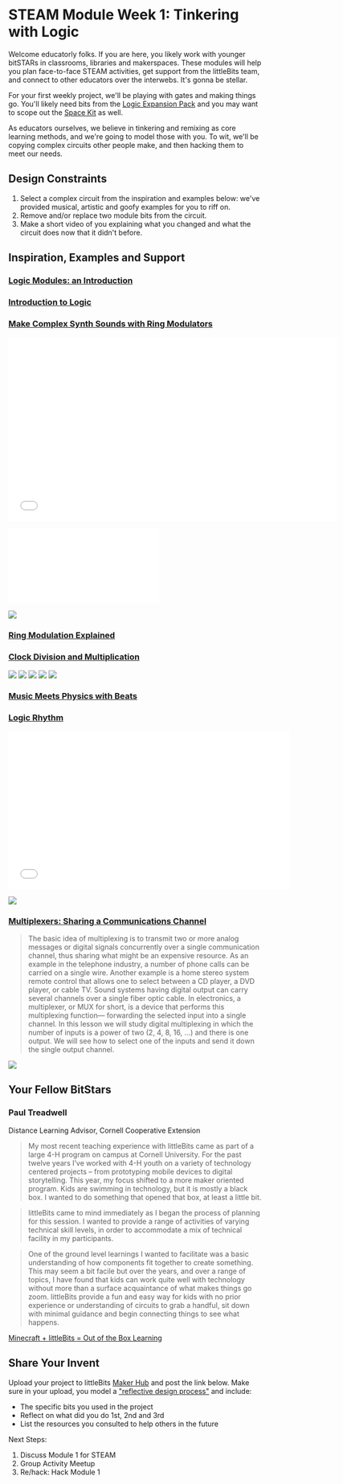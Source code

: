 
# STEAM Module Week 1: Tinkering with Logic
Welcome educatorly folks. If you are here, you likely work with younger bitSTARs in classrooms, libraries and makerspaces. These modules will help you plan face-to-face STEAM activities, get support from the littleBits team, and connect to other educators over the interwebs. It's gonna be stellar. 

For your first weekly project, we'll be playing with gates and making things go. You'll likely need bits from the [Logic Expansion Pack](http://littlebits.cc/expansion-packs/logic) and you may want to scope out the [Space Kit](http://littlebits.cc/kits/space-kit) as well. 

As educators ourselves, we believe in tinkering and remixing as core learning methods, and we're going to model those with you. To wit, we'll be copying complex circuits other people make, and then hacking them to meet our needs. 

## Design Constraints
1. Select a complex circuit from the inspiration and examples below: we've provided musical, artistic and goofy examples for you to riff on.  
2. Remove and/or replace two module bits from the circuit. 
3. Make a short video of you explaining what you changed and what the circuit does now that it didn't before. 

## Inspiration, Examples and Support

### [Logic Modules: an Introduction](https://lb-community.s3.amazonaws.com/uploads/supporting_file/asset/377/LOGIC_LESSONS_littleBits_big.pdf)

### [Introduction to Logic](http://littlebits.cc/browse-lessons/introduction-to-logic)

### [Make Complex Synth Sounds with Ring Modulators](http://littlebits.cc/projects/ring-modulation)

<iframe width="653" height="367" src="//www.youtube.com/embed/3yz6iNC-xrA" frameborder="0" allowfullscreen></iframe>

![](/Images/Ring1.pdf)

![](/Images/Ring2.jpeg)

### [Ring Modulation Explained](https://lb-community.s3.amazonaws.com/uploads/supporting_file/asset/382/RingModulationExplained.pdf)

### [Clock Division and Multiplication](http://littlebits.cc/browse-lessons/clock-division-with-littlebits)

![](/Images/Clock1.png)
![](/Images/Clock2.png)
![](/Images/Clock3.png)
![](/Images/Clock4.png)
![](/Images/Clock5.png)

### [Music Meets Physics with Beats](http://littlebits.cc/browse-lessons/music-meets-physics-with-beats)

### [Logic Rhythm](http://littlebits.cc/projects/logic-rhythm) 

<iframe width="560" height="315" src="//www.youtube.com/embed/EDO4y7yzM3w" frameborder="0" allowfullscreen></iframe>

![](/Images/Logic1.PNG)

### [Multiplexers: Sharing a Communications Channel](http://littlebits.cc/browse-lessons/multiplexers-sharing-a-communication-channel) 
>The basic idea of multiplexing is to transmit two or more analog messages or digital signals concurrently over a single communication channel, thus sharing what might be an expensive resource.  As an example in the telephone industry, a number of phone calls can be carried on a single wire.  Another example is a home stereo system remote control that allows one to select between a CD player, a DVD player, or cable TV.  Sound systems having digital output can carry several channels over a single fiber optic cable.  In electronics, a multiplexer, or MUX for short, is a device that performs this multiplexing function— forwarding the selected input into a single channel.  In this lesson we will study digital multiplexing in which the number of inputs is a power of two (2, 4, 8, 16, …) and there is one output.  We will see how to select one of the inputs and send it down the single output channel.

![](/Images/mux.jpeg)

## Your Fellow BitStars
### Paul Treadwell
Distance Learning Advisor, Cornell Cooperative Extension

>My most recent teaching experience with littleBits came as part of a large 4-H program on campus at Cornell University. For the past twelve years I’ve worked with 4-H youth on a variety of technology centered projects – from prototyping mobile devices to digital storytelling. This year, my focus shifted to a more maker oriented program. Kids are swimming in technology, but it is mostly a black box. I wanted to do something that opened that box, at least a little bit.

>littleBits came to mind immediately as I began the process of planning for this session. I wanted to provide a range of activities of varying technical skill levels, in order to accommodate a mix of technical facility in my participants.

>One of the ground level learnings I wanted to facilitate was a basic understanding of how components fit together to create something. This may seem a bit facile but over the years, and over a range of topics, I have found that kids can work quite well with technology without more than a surface acquaintance of what makes things go zoom. littleBits provide a fun and easy way for kids with no prior experience or understanding of circuits to grab a  handful, sit down with minimal guidance and begin connecting things to see what happens. 

[Minecraft + littleBits = Out of the Box Learning](http://littlebits.cc/educator-spotlight-paul-treadwell)

## Share Your Invent 
Upload your project to littleBits [Maker Hub](http://littlebits.cc/projects) and post the link below. Make sure in your upload, you model a ["reflective design process"](http://en.wikipedia.org/wiki/Reflective_practice) and include:
- The specific bits you used in the project
- Reflect on what did you do 1st, 2nd and 3rd
- List the resources you consulted to help others in the future

Next Steps:
1. Discuss Module 1 for STEAM
2. Group Activity Meetup
3. Re/hack: Hack Module 1




